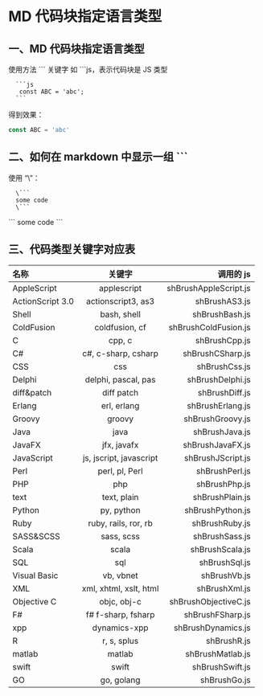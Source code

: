 # MD 代码块指定语言类型

## 一、MD 代码块指定语言类型

使用方法 \``` 关键字 如 \```js，表示代码块是 JS 类型

````shell
  ```js
   const ABC = 'abc';
  ```
````

得到效果：

```js
const ABC = 'abc'
```

## 二、如何在 markdown 中显示一组 ```

使用 “\”：

````shell
  \```
  some code
  \```
````

\```
some code
\```

## 三、代码类型关键字对应表

| 名称             |         关键字          |             调用的 js |
| :--------------- | :---------------------: | --------------------: |
| AppleScript      |       applescript       | shBrushAppleScript.js |
| ActionScript 3.0 |   actionscript3, as3    |         shBrushAS3.js |
| Shell            |       bash, shell       |        shBrushBash.js |
| ColdFusion       |     coldfusion, cf      |  shBrushColdFusion.js |
| C                |         cpp, c          |         shBrushCpp.js |
| C#               |   c#, c-sharp, csharp   |      shBrushCSharp.js |
| CSS              |           css           |         shBrushCss.js |
| Delphi           |   delphi, pascal, pas   |      shBrushDelphi.js |
| diff&patch       |       diff patch        |        shBrushDiff.js |
| Erlang           |       erl, erlang       |      shBrushErlang.js |
| Groovy           |         groovy          |      shBrushGroovy.js |
| Java             |          java           |        shBrushJava.js |
| JavaFX           |       jfx, javafx       |      shBrushJavaFX.js |
| JavaScript       | js, jscript, javascript |     shBrushJScript.js |
| Perl             |     perl, pl, Perl      |        shBrushPerl.js |
| PHP              |           php           |         shBrushPhp.js |
| text             |       text, plain       |       shBrushPlain.js |
| Python           |       py, python        |      shBrushPython.js |
| Ruby             |  ruby, rails, ror, rb   |        shBrushRuby.js |
| SASS&SCSS        |       sass, scss        |        shBrushSass.js |
| Scala            |          scala          |       shBrushScala.js |
| SQL              |           sql           |         shBrushSql.js |
| Visual Basic     |        vb, vbnet        |          shBrushVb.js |
| XML              | xml, xhtml, xslt, html  |         shBrushXml.js |
| Objective C      |       objc, obj-c       |  shBrushObjectiveC.js |
| F#               |   f# f-sharp, fsharp    |      shBrushFSharp.js |
| xpp              |      dynamics-xpp       |    shBrushDynamics.js |
| R                |       r, s, splus       |           shBrushR.js |
| matlab           |         matlab          |      shBrushMatlab.js |
| swift            |          swift          |       shBrushSwift.js |
| GO               |       go, golang        |          shBrushGo.js |
